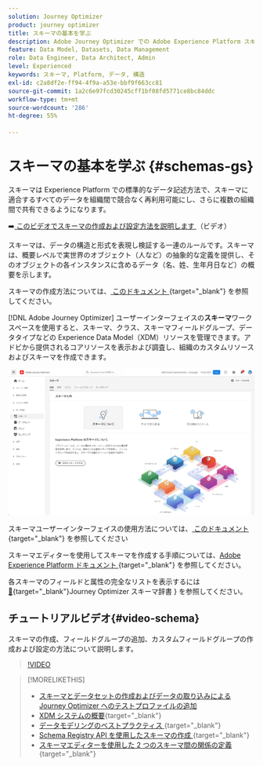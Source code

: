 ```yaml
---
solution: Journey Optimizer
product: journey optimizer
title: スキーマの基本を学ぶ
description: Adobe Journey Optimizer での Adobe Experience Platform スキーマの使用方法について説明します。
feature: Data Model, Datasets, Data Management
role: Data Engineer, Data Architect, Admin
level: Experienced
keywords: スキーマ, Platform, データ, 構造
exl-id: c2a8df2e-ff94-4f9a-a53e-bbf9f663cc81
source-git-commit: 1a2c6e97fcd30245cff1bf08fd5771ce8bc84ddc
workflow-type: tm+mt
source-wordcount: '286'
ht-degree: 55%

---
```


# スキーマの基本を学ぶ {#schemas-gs}

スキーマは Experience Platform での標準的なデータ記述方法で、スキーマに適合するすべてのデータを組織間で競合なく再利用可能にし、さらに複数の組織間で共有できるようになります。

➡️[ このビデオでスキーマの作成および設定方法を説明します ](#video-schema) （ビデオ）

スキーマは、データの構造と形式を表現し検証する一連のルールです。スキーマは、概要レベルで実世界のオブジェクト（人など）の抽象的な定義を提供し、そのオブジェクトの各インスタンスに含めるデータ（名、姓、生年月日など）の概要を示します。

スキーマの作成方法については、[ このドキュメント ](https://experienceleague.adobe.com/docs/experience-platform/xdm/schema/composition.html?lang=ja){target="_blank"} を参照してください。

[!DNL Adobe Journey Optimizer] ユーザーインターフェイスの&#x200B;**スキーマ**&#x200B;ワークスペースを使用すると、スキーマ、クラス、スキーマフィールドグループ、データタイプなどの Experience Data Model（XDM）リソースを管理できます。アドビから提供されるコアリソースを表示および調査し、組織のカスタムリソースおよびスキーマを作成できます。

![](assets/schemas-home.png)

スキーマユーザーインターフェイスの使用方法については、[ このドキュメント ](https://experienceleague.adobe.com/docs/experience-platform/xdm/ui/overview.html?lang=ja){target="_blank"} を参照してください

スキーマエディターを使用してスキーマを作成する手順については、[Adobe Experience Platform ドキュメント ](https://experienceleague.adobe.com/docs/experience-platform/xdm/tutorials/create-schema-ui.html?lang=ja){target="_blank"} を参照してください。

各スキーマのフィールドと属性の完全なリストを表示するには [&#128279;](https://experienceleague.adobe.com/tools/ajo-schemas/schema-dictionary.html?lang=ja){target="_blank"}Journey Optimizer スキーマ辞書 &rbrace; を参照してください。


## チュートリアルビデオ{#video-schema}

スキーマの作成、フィールドグループの追加、カスタムフィールドグループの作成および設定の方法について説明します。

>[!VIDEO](https://video.tv.adobe.com/v/334461?quality=12)

>[!MORELIKETHIS]
>
>* [スキーマとデータセットの作成およびデータの取り込みによる Journey Optimizer へのテストプロファイルの追加](../audience/creating-test-profiles.md)
>* [XDM システムの概要](https://experienceleague.adobe.com/docs/experience-platform/xdm/home.html?lang=ja){target="_blank"}
>* [ データモデリングのベストプラクティス ](https://experienceleague.adobe.com/docs/experience-platform/xdm/schema/best-practices.html?lang=ja){target="_blank"}
>* [Schema Registry API を使用したスキーマの作成 ](https://experienceleague.adobe.com/docs/experience-platform/xdm/tutorials/create-schema-api.html?lang=ja){target="_blank"}
>* [ スキーマエディターを使用した 2 つのスキーマ間の関係の定義 ](https://experienceleague.adobe.com/docs/experience-platform/xdm/tutorials/relationship-ui.html?lang=ja){target="_blank"}
